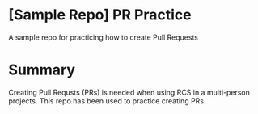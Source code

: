 # [Sample Repo] PR Practice
A sample repo for practicing how to create Pull Requests
# Summary
Creating Pull Requsts (PRs) is needed when using RCS in a multi-person projects.
This repo has been used to practice creating PRs.